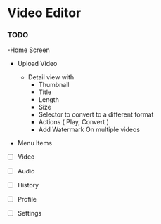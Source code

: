 # Video Editor

### TODO

-Home Screen
- Upload Video
    - Detail view with 
        - Thumbnail
        - Title
        - Length
        - Size
        - Selector to convert to a different format
        - Actions ( Play, Convert )
        - Add Watermark On multiple videos

- Menu Items

- [ ] Video

- [ ] Audio

- [ ] History

- [ ] Profile

- [ ] Settings
